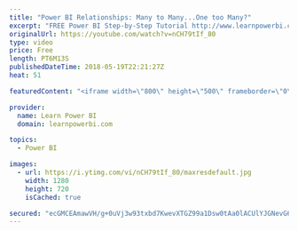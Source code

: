 ```yaml
---
title: "Power BI Relationships: Many to Many...One too Many?"
excerpt: "FREE Power BI Step-by-Step Tutorial http://www.learnpowerbi.com/bonus 👉 Download Lesson PBIX Files at http://www.learnpowerbi.com/bonus-download ✅ Subscribe to always get my latest videos: https://goo.gl/P79Hcr 👪 Join our Facebook Group https://www.facebook.com/groups/talkpowerbi  ===Most Popular Playlists==="
originalUrl: https://youtube.com/watch?v=nCH79tIf_80
type: video
price: Free
length: PT6M13S
publishedDateTime: 2018-05-19T22:21:27Z
heat: 51

featuredContent: "<iframe width=\"800\" height=\"500\" frameborder=\"0\" src=\"https://www.youtube.com/embed/nCH79tIf_80\" allow=\"accelerometer; autoplay; encrypted-media; gyroscope; picture-in-picture\" allowfullscreen></iframe>"

provider:
  name: Learn Power BI
  domain: learnpowerbi.com

topics:
  - Power BI

images:
  - url: https://i.ytimg.com/vi/nCH79tIf_80/maxresdefault.jpg
    width: 1280
    height: 720
    isCached: true

secured: "ecGMCEAmawVH/g+0uVj3w93txbd7KwevXTGZ99a1Dsw0tAa0lACUlYJGNevG6Q3jyM+2kr6Jw4qLWp3cn7N17mc0p2428BDIA16dtL9RjZKKDWGC6IAvhUYAiV116x8aIJUD8wgxjrS4k0YPxCRWTvVDJvQruCaLyXeC7oiAASJyFj/zNQa8Y1DXhm3gGecX5a6o2mL25Hp1PjyISq2mxifVuxR+ayOYfQcVuP5oagAtSctstEjHMOOqKLzTZ2D+ENl9n08i6s97C4iDd4RhMru4fVDbOKab6spGB3avhKrt0Qshbri4rJ1JWF2ywLPhsLCHDnUKbWTFcEQz6KXdpDzKl91tnu1bp473+vZorZC1pw2CXUolJEper9r1lIYCHLKt4ocRjwcG7899OW/H5/huDIzSdxQW8yE2PH1+T9A=;HgUk4XDUgHQ1mzE+7Zk2QQ=="
---
```


